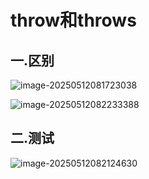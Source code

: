 # throw和throws

## 一.区别

![image-20250512081723038](C:\Users\24709\AppData\Roaming\Typora\typora-user-images\image-20250512081723038.png)



![image-20250512082233388](C:\Users\24709\AppData\Roaming\Typora\typora-user-images\image-20250512082233388.png)





## 二.测试

![image-20250512082124630](C:\Users\24709\AppData\Roaming\Typora\typora-user-images\image-20250512082124630.png)